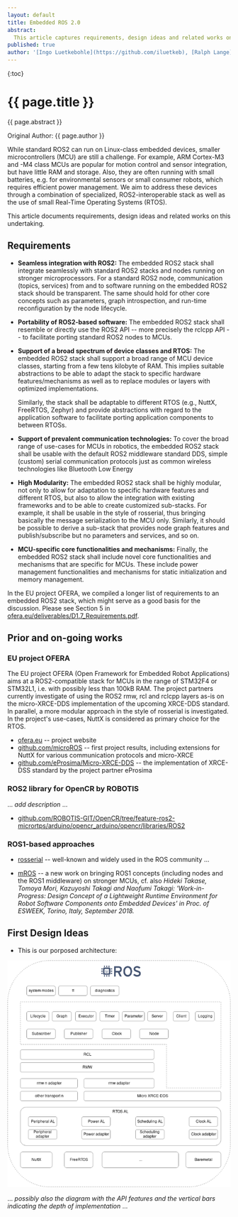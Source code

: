 ```yaml
---
layout: default
title: Embedded ROS 2.0
abstract:
  This article captures requirements, design ideas and related works on a tiny ROS 2.0 stack for microcontrollers.
published: true
author: '[Ingo Luetkebohle](https://github.com/iluetkeb), [Ralph Lange](https://github.com/ralph-lange), ... add many more from Embedded ROS2 Interest Group'
---
```


{:toc}

# {{ page.title }}

<div class="abstract" markdown="1">
{{ page.abstract }}
</div>

Original Author: {{ page.author }}

While standard ROS2 can run on Linux-class embedded devices, smaller microcontrollers (MCU) are still a challenge. For example, ARM Cortex-M3 and -M4 class MCUs are popular for motion control and sensor integration, but have little RAM and storage. Also, they are often running with small batteries, e.g. for environmental sensors or small consumer robots, which requires efficient power management. We aim to address these devices through a combination of specialized, ROS2-interoperable stack as well as the use of small Real-Time Operating Systems (RTOS).

This article documents requirements, design ideas and related works on this undertaking.



## Requirements

*   **Seamless integration with ROS2:** The embedded ROS2 stack shall integrate seamlessly with standard ROS2 stacks and nodes running on stronger microprocessors. For a standard ROS2 node, communication (topics, services) from and to software running on the embedded ROS2 stack should be transparent. The same should hold for other core concepts such as parameters, graph introspection, and run-time reconfiguration by the node lifecycle.

*   **Portability of ROS2-based software:** The embedded ROS2 stack shall resemble or directly use the ROS2 API -- more precisely the rclcpp API -- to facilitate porting standard ROS2 nodes to MCUs.

*   **Support of a broad spectrum of device classes and RTOS:** The embedded ROS2 stack shall support a broad range of MCU device classes, starting from a few tens kilobyte of RAM. This implies suitable abstractions to be able to adapt the stack to specific hardware features/mechanisms as well as to replace modules or layers with optimized implementations.

    Similarly, the stack shall be adaptable to different RTOS (e.g., NuttX, FreeRTOS, Zephyr) and provide abstractions with regard to the application software to facilitate porting application components to between RTOSs.

*   **Support of prevalent communication technologies:** To cover the broad range of use-cases for MCUs in robotics, the embedded ROS2 stack shall be usable with the default ROS2 middleware standard DDS, simple (custom) serial communication protocols just as common wireless technologies like Bluetooth Low Energy

*   **High Modularity:** The embedded ROS2 stack shall be highly modular, not only to allow for adaptation to specific hardware features and different RTOS, but also to allow the integration with existing frameworks and to be able to create customized sub-stacks. For example, it shall be usable in the style of rosserial, thus bringing basically the message serialization to the MCU only. Similarly, it should be possible to derive a sub-stack that provides node graph features and publish/subscribe but no parameters and services, and so on.

*   **MCU-specific core functionalities and mechanisms:** Finally, the embedded ROS2 stack shall include novel core functionalities and mechanisms that are specific for MCUs. These include power management functionalities and mechanisms for static initialization and memory management.

In the EU project OFERA, we compiled a longer list of requirements to an embedded ROS2 stack, which might serve as a good basis for the discussion. Please see Section 5 in [ofera.eu/deliverables/D1.7_Requirements.pdf](http://ofera.eu/deliverables/D1.7_Requirements.pdf).



## Prior and on-going works

### EU project OFERA

The EU project OFERA (Open Framework for Embedded Robot Applications) aims at a ROS2-compatible stack for MCUs in the range of STM32F4 or STM32L1, i.e. with possibly less than 100kB RAM. The project partners currently investigate of using the ROS2 rmw, rcl and rclcpp layers as-is on the micro-XRCE-DDS implementation of the upcoming XRCE-DDS standard. In parallel, a more modular approach in the style of rosserial is investigated. In the project's use-cases, NuttX is considered as primary choice for the RTOS.

*   [ofera.eu](http://ofera.eu/) -- project website
*   [github.com/microROS](https://github.com/microROS) -- first project results, including extensions for NuttX for various communication protocols and micro-XRCE
*   [github.com/eProsima/Micro-XRCE-DDS](https://github.com/eProsima/Micro-XRCE-DDS) -- the implementation of XRCE-DSS standard by the project partner eProsima


### ROS2 library for OpenCR by ROBOTIS

... *add description* ...

*   [github.com/ROBOTIS-GIT/OpenCR/tree/feature-ros2-micrortps/arduino/opencr_arduino/opencr/libraries/ROS2](https://github.com/ROBOTIS-GIT/OpenCR/tree/feature-ros2-micrortps/arduino/opencr_arduino/opencr/libraries/ROS2)


### ROS1-based approaches

*   [rosserial](http://wiki.ros.org/rosserial) -- well-known and widely used in the ROS community ...

*   [mROS](https://github.com/tlk-emb/mROS/) -- a new work on bringing ROS1 concepts (including nodes and the ROS1 middleware) on stronger MCUs, cf. also
    *Hideki Takase, Tomoya Mori, Kazuyoshi Takagi and Naofumi Takagi: 'Work-in-Progress: Design Concept of a Lightweight Runtime Environment for Robot Software Components onto Embedded Devices' in Proc. of ESWEEK, Torino, Italy, September 2018.*

## First Design Ideas

* This is our porposed architecture:

![micro-ROS](/img/embedded/micro-ROS_proposed_architecture.png)

... *possibly also the diagram with the API features and the vertical bars indicating the depth of implementation* ...
